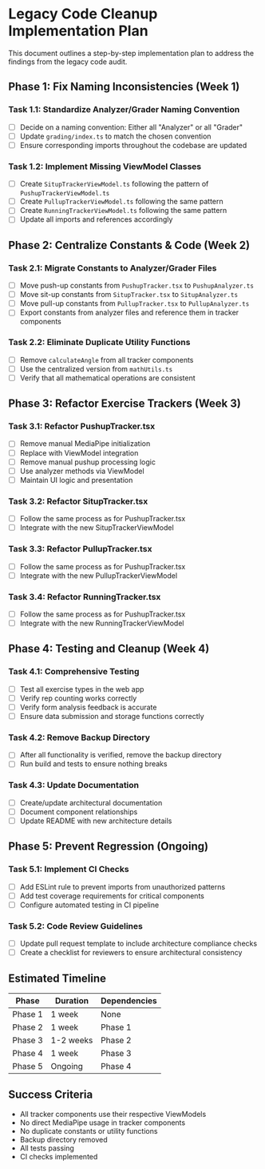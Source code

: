 # Legacy Code Cleanup Implementation Plan

This document outlines a step-by-step implementation plan to address the findings from the legacy code audit.

## Phase 1: Fix Naming Inconsistencies (Week 1)

### Task 1.1: Standardize Analyzer/Grader Naming Convention

- [ ] Decide on a naming convention: Either all "Analyzer" or all "Grader"
- [ ] Update `grading/index.ts` to match the chosen convention
- [ ] Ensure corresponding imports throughout the codebase are updated

### Task 1.2: Implement Missing ViewModel Classes

- [ ] Create `SitupTrackerViewModel.ts` following the pattern of `PushupTrackerViewModel.ts`
- [ ] Create `PullupTrackerViewModel.ts` following the same pattern
- [ ] Create `RunningTrackerViewModel.ts` following the same pattern
- [ ] Update all imports and references accordingly

## Phase 2: Centralize Constants & Code (Week 2)

### Task 2.1: Migrate Constants to Analyzer/Grader Files

- [ ] Move push-up constants from `PushupTracker.tsx` to `PushupAnalyzer.ts`
- [ ] Move sit-up constants from `SitupTracker.tsx` to `SitupAnalyzer.ts`
- [ ] Move pull-up constants from `PullupTracker.tsx` to `PullupAnalyzer.ts`
- [ ] Export constants from analyzer files and reference them in tracker components

### Task 2.2: Eliminate Duplicate Utility Functions

- [ ] Remove `calculateAngle` from all tracker components
- [ ] Use the centralized version from `mathUtils.ts`
- [ ] Verify that all mathematical operations are consistent

## Phase 3: Refactor Exercise Trackers (Week 3)

### Task 3.1: Refactor PushupTracker.tsx

- [ ] Remove manual MediaPipe initialization
- [ ] Replace with ViewModel integration
- [ ] Remove manual pushup processing logic
- [ ] Use analyzer methods via ViewModel
- [ ] Maintain UI logic and presentation

### Task 3.2: Refactor SitupTracker.tsx

- [ ] Follow the same process as for PushupTracker.tsx
- [ ] Integrate with the new SitupTrackerViewModel

### Task 3.3: Refactor PullupTracker.tsx

- [ ] Follow the same process as for PushupTracker.tsx
- [ ] Integrate with the new PullupTrackerViewModel

### Task 3.4: Refactor RunningTracker.tsx

- [ ] Follow the same process as for PushupTracker.tsx
- [ ] Integrate with the new RunningTrackerViewModel

## Phase 4: Testing and Cleanup (Week 4)

### Task 4.1: Comprehensive Testing

- [ ] Test all exercise types in the web app
- [ ] Verify rep counting works correctly
- [ ] Verify form analysis feedback is accurate
- [ ] Ensure data submission and storage functions correctly

### Task 4.2: Remove Backup Directory

- [ ] After all functionality is verified, remove the backup directory
- [ ] Run build and tests to ensure nothing breaks

### Task 4.3: Update Documentation

- [ ] Create/update architectural documentation
- [ ] Document component relationships
- [ ] Update README with new architecture details

## Phase 5: Prevent Regression (Ongoing)

### Task 5.1: Implement CI Checks

- [ ] Add ESLint rule to prevent imports from unauthorized patterns
- [ ] Add test coverage requirements for critical components
- [ ] Configure automated testing in CI pipeline

### Task 5.2: Code Review Guidelines

- [ ] Update pull request template to include architecture compliance checks
- [ ] Create a checklist for reviewers to ensure architectural consistency

## Estimated Timeline

| Phase | Duration | Dependencies |
|-------|----------|--------------|
| Phase 1 | 1 week | None |
| Phase 2 | 1 week | Phase 1 |
| Phase 3 | 1-2 weeks | Phase 2 |
| Phase 4 | 1 week | Phase 3 |
| Phase 5 | Ongoing | Phase 4 |

## Success Criteria

- All tracker components use their respective ViewModels
- No direct MediaPipe usage in tracker components
- No duplicate constants or utility functions
- Backup directory removed
- All tests passing
- CI checks implemented 